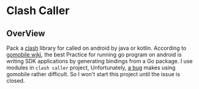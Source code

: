 # Clash Caller

## OverView

Pack a [clash](https://github.com/Dreamacro/clash) library for called on android by java or kotlin.
According to [gomobile wiki](https://github.com/golang/go/wiki/Mobile), the best Practice for running go program on 
android is writing SDK applications by generating bindings from a Go package.
I use modules in `clash caller` project, Unfortunately, [a bug](https://github.com/golang/go/issues/27234) makes 
using gomobile rather difficult. So I won't start this project until the issue is closed.   